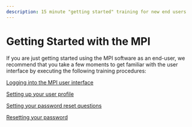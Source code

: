 ```yaml
---
description: 15 minute "getting started" training for new end users
---
```


# Getting Started with the MPI

If you are just getting started using the MPI software as an end-user, we recommend that you take a few moments to get familiar with the user interface by executing the following training procedures:&#x20;

[Logging into the MPI user interface](../operations/cdr-administration/santedb-administration-panel/logging-in.md)

[Setting up your user profile](../operations/cdr-administration/santedb-administration-panel/managing-your-profile.md)

[Setting your password reset questions](../operations/cdr-administration/santedb-administration-panel/managing-your-profile.md#security-profile)

[Resetting your password](../operations/cdr-administration/santedb-administration-panel/managing-your-profile.md#resetting-your-password)

